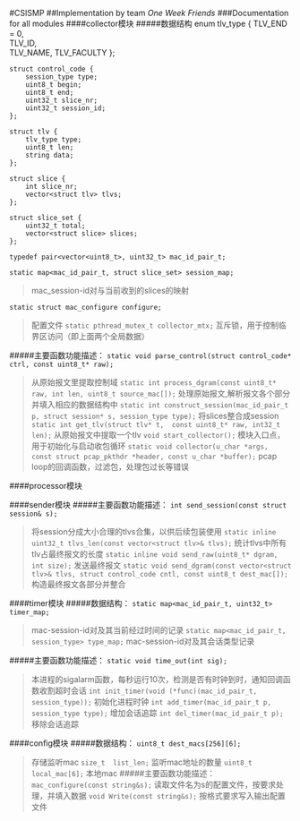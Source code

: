 #CSISMP
##Implementation by team *One Week Friends*
###Documentation for all modules
####collector模块
#####数据结构
	enum tlv_type { 
        TLV_END = 0,  
        TLV_ID,  
        TLV_NAME,
        TLV_FACULTY
	};

	struct control_code {
        session_type type;
        uint8_t begin;
        uint8_t end;
        uint32_t slice_nr;
        uint32_t session_id;
	};

	struct tlv {
        tlv_type type;
        uint8_t len;
        string data;
	};

	struct slice {
        int slice_nr;
        vector<struct tlv> tlvs;
	};

	struct slice_set {
        uint32_t total;
        vector<struct slice> slices;
	};

`typedef pair<vector<uint8_t>, uint32_t> mac_id_pair_t;`

`static map<mac_id_pair_t, struct slice_set> session_map;`   

>mac_session-id对与当前收到的slices的映射  

`static struct mac_configure configure;` 
>配置文件
`static pthread_mutex_t collector_mtx;` 
>互斥锁，用于控制临界区访问（即上面两个全局数据）  
  
  


#####主要函数功能描述：
`static void parse_control(struct control_code* ctrl, const uint8_t* raw);` 
>从原始报文里提取控制域
`static int process_dgram(const uint8_t* raw, int len, uint8_t source_mac[]);` 
>处理原始报文,解析报文各个部分并填入相应的数据结构中
`static int construct_session(mac_id_pair_t p, struct session* s, session_type type);` 
>将slices整合成session
`static int get_tlv(struct tlv* t,  const uint8_t* raw, int32_t len);` 
>从原始报文中提取一个tlv
`void start_collector();` 
>模块入口点，用于初始化与启动收包循环
`static void collector(u_char *args, const struct pcap_pkthdr *header, const u_char *buffer);` 
>pcap loop的回调函数，过滤包，处理包过长等错误  
  
  

####processor模块


####sender模块
#####主要函数功能描述：
`int send_session(const struct session& s);` 
>将session分成大小合理的tlvs合集，以供后续包装使用
`static inline uint32_t tlvs_len(const vector<struct tlv>& tlvs);`
>统计tlvs中所有tlv占最终报文的长度
`static inline void send_raw(uint8_t* dgram, int size);` 
>发送最终报文
`static void send_dgram(const vector<struct tlv>& tlvs, struct control_code cntl, const uint8_t dest_mac[]);`
>构造最终报文各部分并整合  
  
  

####timer模块
#####数据结构：
`static map<mac_id_pair_t, uint32_t> timer_map;` 
>mac-session-id对及其当前经过时间的记录
`static map<mac_id_pair_t, session_type> type_map;` 
>mac-session-id对及其会话类型记录  

#####主要函数功能描述：
`static void time_out(int sig);` 
>本进程的sigalarm函数，每秒运行10次，检测是否有时钟到时，通知回调函数收割超时会话
`int init_timer(void (*func)(mac_id_pair_t, session_type));` 
>初始化进程时钟
`int add_timer(mac_id_pair_t p, session_type type);` 
>增加会话追踪
`int del_timer(mac_id_pair_t p);` 
>移除会话追踪  
  
  

####config模块
#####数据结构：
`uint8_t dest_macs[256][6];`  
>存储监听mac
`size_t  list_len;` 
>监听mac地址的数量
`uint8_t local_mac[6];` 
>本地mac
#####主要函数功能描述：
`mac_configure(const string&s);` 
>读取文件名为s的配置文件，按要求处理，并填入数据
`void Write(const string&s);` 
>按格式要求写入输出配置文件










